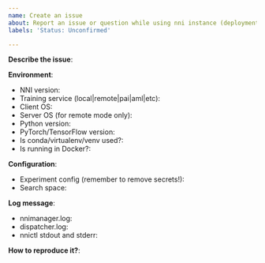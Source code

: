 ```yaml
---
name: Create an issue
about: Report an issue or question while using nni instance (deployment).
labels: 'Status: Unconfirmed'

---
```


**Describe the issue**:



**Environment**:
- NNI version:
- Training service (local|remote|pai|aml|etc):
- Client OS:
- Server OS (for remote mode only):
- Python version:
- PyTorch/TensorFlow version:
- Is conda/virtualenv/venv used?:
- Is running in Docker?:


**Configuration**:
 - Experiment config (remember to remove secrets!):
 - Search space:


**Log message**:
 - nnimanager.log:
 - dispatcher.log:
 - nnictl stdout and stderr:
 
<!--
Where can you find the log files:
LOG: https://github.com/microsoft/nni/blob/master/docs/en_US/Tutorial/HowToDebug.md#experiment-root-director
STDOUT/STDERR: https://nni.readthedocs.io/en/stable/reference/nnictl.html#nnictl-log-stdout
-->


**How to reproduce it?**: